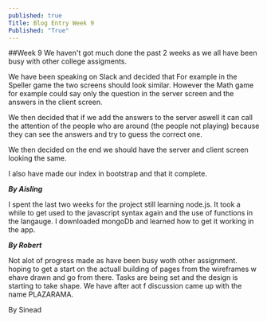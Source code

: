 ```yaml
---
published: true
Title: Blog Entry Week 9
Published: "True"
---
```






##Week 9 
We haven't got much done the past 2 weeks as we all have been busy with other college assigments. 

We have been speaking on Slack and decided that For example in the Speller game the two screens should look similar. However the Math game for example could say only the question in the server screen and the answers in the client screen.

We then decided that if we add the answers to the server aswell it can call the attention of the people who are around (the people not playing) because they can see the answers and try to guess the correct one.

We then decided on the end we should have the server and client screen looking the same.

I also have made our index in bootstrap and that it complete.

**_By Aisling_**

I spent the last two weeks for the project still learning node.js. It took a while to get used to the javascript syntax again and the use of functions in the langauge. I downloaded mongoDb and learned how to get it working in the app.

**_By Robert_**

Not alot of progress made as have been busy woth other assignment. hoping to get a start on the actuall building of pages from the wireframes w ehave drawn and go from there. Tasks are being set and the design is starting to take shape. We have after aot f discussion came up with the name PLAZARAMA. 

By Sinead

